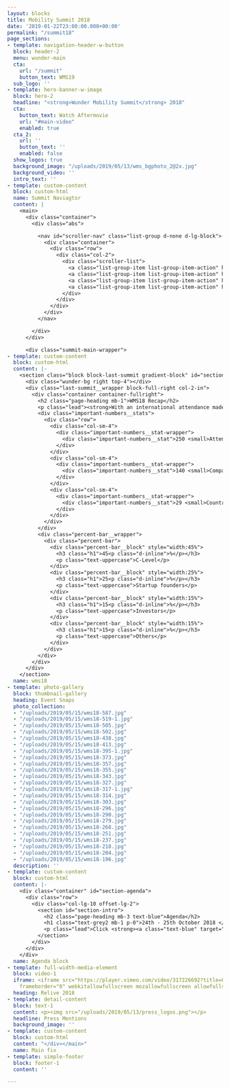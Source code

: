 ```yaml
---
layout: blocks
title: Mobility Summit 2018
date: '2019-01-22T23:00:00.000+00:00'
permalink: "/summit18"
page_sections:
- template: navigation-header-w-button
  block: header-2
  menu: wunder-main
  cta:
    url: "/summit"
    button_text: WMS19
  sub_logo: ''
- template: hero-banner-w-image
  block: hero-2
  headline: "<strong>Wunder Mobility Summit</strong> 2018"
  cta:
    button_text: Watch Aftermovie
    url: "#main-video"
    enabled: true
  cta_2:
    url: ''
    button_text: ''
    enabled: false
  show_logos: true
  background_image: "/uploads/2019/05/13/wms_bgphoto_2@2x.jpg"
  background_video: ''
  intro_text: ''
- template: custom-content
  block: custom-html
  name: Summit Naviagtor
  content: |
    <main>
      <div class="container">
        <div class="abs">

          <nav id="scroller-nav" class="list-group d-none d-lg-block">
            <div class="container">
              <div class="row">
                <div class="col-2">
                  <div class="scroller-list">
                    <a class="list-group-item list-group-item-action" href="#section-wms18">Intro</a>
                    <a class="list-group-item list-group-item-action" href="#section-agenda">Agenda</a>
                    <a class="list-group-item list-group-item-action" href="#main-video">Aftermovie</a>
                    <a class="list-group-item list-group-item-action" href="#section-press">Press</a>
                  </div>
                </div>
              </div>
            </div>
          </nav>

        </div>
      </div>

      <div class="summit-main-wrapper">
- template: custom-content
  block: custom-html
  content: |-
    <section class="block block-last-summit gradient-block" id="section-wms18">
      <div class="wunder-bg right top-4"></div>
      <div class="last-summit__wrapper block-full-right col-2-in">
        <div class="container container-fullright">
          <h2 class="page-heading mb-1">WMS18 Recap</h2>
          <p class="lead"><strong>With an international attendance made up of predominantly CEOs, startup founders and thought-leaders from the new mobility industry, if you weren't there, you missed out!</strong></p>
          <div class="important-numbers__stats">
            <div class="row">
              <div class="col-sm-4">
                <div class="important-numbers__stat-wrapper">
                  <div class="important-numbers__stat">250 <small>Attendees</small></div>
                </div>
              </div>
              <div class="col-sm-4">
                <div class="important-numbers__stat-wrapper">
                  <div class="important-numbers__stat">140 <small>Companies</small></div>
                </div>
              </div>
              <div class="col-sm-4">
                <div class="important-numbers__stat-wrapper">
                  <div class="important-numbers__stat">29 <small>Countries</small></div>
                </div>
              </div>
            </div>
          </div>
          <div class="percent-bar__wrapper">
            <div class="percent-bar">
              <div class="percent-bar__block" style="width:45%">
                <h3 class="h1">45<p class="d-inline">%</p></h3>
                <p class="text-uppercase">C-Level</p>
              </div>
              <div class="percent-bar__block" style="width:25%">
                <h3 class="h1">25<p class="d-inline">%</p></h3>
                <p class="text-uppercase">Startup founders</p>
              </div>
              <div class="percent-bar__block" style="width:15%">
                <h3 class="h1">15<p class="d-inline">%</p></h3>
                <p class="text-uppercase">Investors</p>
              </div>
              <div class="percent-bar__block" style="width:15%">
                <h3 class="h1">15<p class="d-inline">%</p></h3>
                <p class="text-uppercase">Others</p>
              </div>
            </div>
          </div>
        </div>
      </div>
    </section>
  name: wms18
- template: photo-gallery
  block: thumbnail-gallery
  heading: Event Snaps
  photo_collection:
  - "/uploads/2019/05/15/wms18-587.jpg"
  - "/uploads/2019/05/15/wms18-519-1.jpg"
  - "/uploads/2019/05/15/wms18-505.jpg"
  - "/uploads/2019/05/15/wms18-502.jpg"
  - "/uploads/2019/05/15/wms18-438.jpg"
  - "/uploads/2019/05/15/wms18-413.jpg"
  - "/uploads/2019/05/15/wms18-395-1.jpg"
  - "/uploads/2019/05/15/wms18-373.jpg"
  - "/uploads/2019/05/15/wms18-357.jpg"
  - "/uploads/2019/05/15/wms18-355.jpg"
  - "/uploads/2019/05/15/wms18-343.jpg"
  - "/uploads/2019/05/15/wms18-327.jpg"
  - "/uploads/2019/05/15/wms18-317-1.jpg"
  - "/uploads/2019/05/15/wms18-314.jpg"
  - "/uploads/2019/05/15/wms18-303.jpg"
  - "/uploads/2019/05/15/wms18-296.jpg"
  - "/uploads/2019/05/15/wms18-290.jpg"
  - "/uploads/2019/05/15/wms18-279.jpg"
  - "/uploads/2019/05/15/wms18-268.jpg"
  - "/uploads/2019/05/15/wms18-251.jpg"
  - "/uploads/2019/05/15/wms18-237.jpg"
  - "/uploads/2019/05/15/wms18-218.jpg"
  - "/uploads/2019/05/15/wms18-204.jpg"
  - "/uploads/2019/05/15/wms18-196.jpg"
  description: ''
- template: custom-content
  block: custom-html
  content: |-
    <div class="container" id="section-agenda">
      <div class="row">
        <div class="col-lg-10 offset-lg-2">
          <section id="section-intro">
            <h2 class="page-heading mb-3 text-blue">Agenda</h2>
            <h1 class="text-grey2 mb-1 p-0">24th - 25th October 2018 </h1>
            <p class="lead">Click <strong><a class="text-blue" target="_blank" href="https://drive.google.com/file/d/1PQLNaTiPFIbbskVagqaT87hyGfkzjcVM/view">here</a></strong> to view the agenda.</p>
          </section>
        </div>
      </div>
    </div>
  name: Agenda block
- template: full-width-media-element
  block: video-1
  iframe: <iframe src="https://player.vimeo.com/video/317226692?title=0&byline=0&portrait=0"
    frameborder="0" webkitallowfullscreen mozallowfullscreen allowfullscreen></iframe>
  heading: Relive 2018
- template: detail-content
  block: text-1
  content: <p><img src="/uploads/2019/05/13/press_logos.png"></p>
  headline: Press Mentions
  background_image: ''
- template: custom-content
  block: custom-html
  content: "</div></main>"
  name: Main fix
- template: simple-footer
  block: footer-1
  content: ''

---
```

